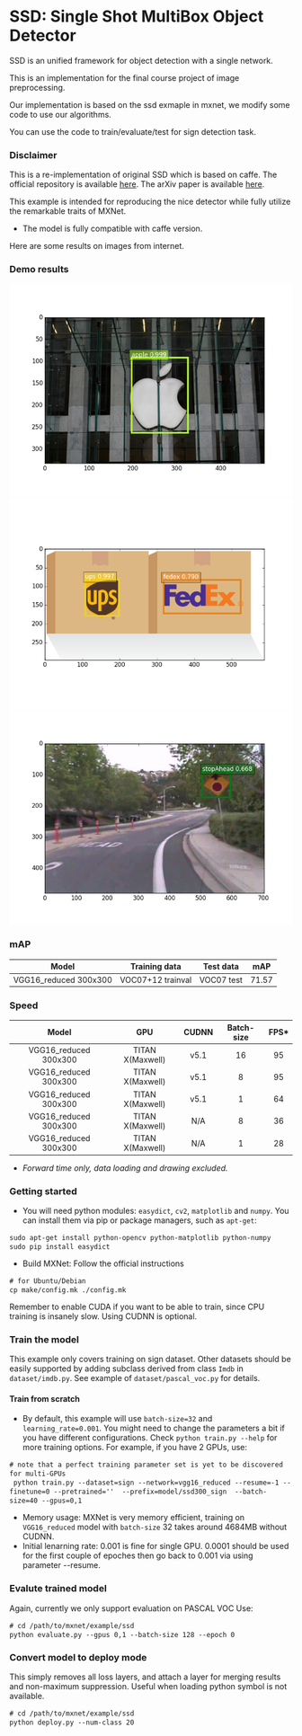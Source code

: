 # SSD: Single Shot MultiBox Object Detector

SSD is an unified framework for object detection with a single network.

This is an implementation for the final course project of image preprocessing.

Our implementation is based on the  ssd exmaple in mxnet, we modify some code to use our algorithms.

You can use the code to train/evaluate/test for sign detection task.

### Disclaimer
This is a re-implementation of original SSD which is based on caffe. The official
repository is available [here](https://github.com/weiliu89/caffe/tree/ssd).
The arXiv paper is available [here](http://arxiv.org/abs/1512.02325).

This example is intended for reproducing the nice detector while fully utilize the
remarkable traits of MXNet.
* The model is fully compatible with caffe version.

Here are some results on images from internet.
### Demo results
![demo1](data/demo/apple.png)
![demo2](data/demo/fedex.png)
![demo3](data/demo/demo.png)

### mAP
|        Model          | Training data    | Test data |  mAP |
|:-----------------:|:----------------:|:---------:|:----:|
| VGG16_reduced 300x300 | VOC07+12 trainval| VOC07 test| 71.57|

### Speed
|         Model         |   GPU            | CUDNN | Batch-size | FPS* |
|:---------------------:|:----------------:|:-----:|:----------:|:----:|
| VGG16_reduced 300x300 | TITAN X(Maxwell) | v5.1  |     16     | 95   |
| VGG16_reduced 300x300 | TITAN X(Maxwell) | v5.1  |     8      | 95   |
| VGG16_reduced 300x300 | TITAN X(Maxwell) | v5.1  |     1      | 64   |
| VGG16_reduced 300x300 | TITAN X(Maxwell) |  N/A  |     8      | 36   |
| VGG16_reduced 300x300 | TITAN X(Maxwell) |  N/A  |     1      | 28   |
- *Forward time only, data loading and drawing excluded.*


### Getting started
* You will need python modules: `easydict`, `cv2`, `matplotlib` and `numpy`.
You can install them via pip or package managers, such as `apt-get`:
```
sudo apt-get install python-opencv python-matplotlib python-numpy
sudo pip install easydict
```

* Build MXNet: Follow the official instructions
```
# for Ubuntu/Debian
cp make/config.mk ./config.mk
```
Remember to enable CUDA if you want to be able to train, since CPU training is
insanely slow. Using CUDNN is optional.
### Train the model
This example only covers training on sign dataset. Other datasets should
be easily supported by adding subclass derived from class `Imdb` in `dataset/imdb.py`.
See example of `dataset/pascal_voc.py` for details.
#### Train from scratch

* By default, this example will use `batch-size=32` and `learning_rate=0.001`.
You might need to change the parameters a bit if you have different configurations.
Check `python train.py --help` for more training options. For example, if you have 2 GPUs, use:
```
# note that a perfect training parameter set is yet to be discovered for multi-GPUs
 python train.py --dataset=sign --network=vgg16_reduced --resume=-1 --finetune=0 --pretrained=''  --prefix=model/ssd300_sign  --batch-size=40 --gpus=0,1
 ```
* Memory usage: MXNet is very memory efficient, training on `VGG16_reduced` model with `batch-size` 32 takes around 4684MB without CUDNN.
* Initial lenarning rate: 0.001 is fine for single GPU. 0.0001 should be used for the first couple of epoches then go back to 0.001 via using parameter --resume.

### Evalute trained model
Again, currently we only support evaluation on PASCAL VOC
Use:
```
# cd /path/to/mxnet/example/ssd
python evaluate.py --gpus 0,1 --batch-size 128 --epoch 0
```
### Convert model to deploy mode
This simply removes all loss layers, and attach a layer for merging results and non-maximum suppression.
Useful when loading python symbol is not available.
```
# cd /path/to/mxnet/example/ssd
python deploy.py --num-class 20
```
